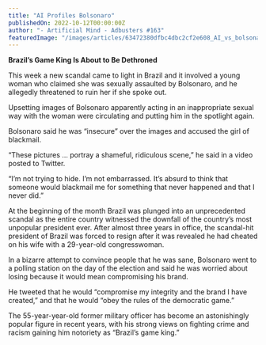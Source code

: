 ```yaml
---
title: "AI Profiles Bolsonaro"
publishedOn: 2022-10-12T00:00:00Z
author: "- Artificial Mind - Adbusters #163"
featuredImage: "/images/articles/63472380dfbc4dbc2cf2e608_AI_vs_bolsonaro_1.jpg"
---
```


**Brazil’s Game King Is About to Be Dethroned** 

This week a new scandal came to light in Brazil and it involved a young woman who claimed she was sexually assaulted by Bolsonaro, and he allegedly threatened to ruin her if she spoke out. 

Upsetting images of Bolsonaro apparently acting in an inappropriate sexual way with the woman were circulating and putting him in the spotlight again. 

Bolsonaro said he was “insecure” over the images and accused the girl of blackmail. 

“These pictures ... portray a shameful, ridiculous scene,” he said in a video posted to Twitter. 

“I’m not trying to hide. I’m not embarrassed. It’s absurd to think that someone would blackmail me for something that never happened and that I never did.” 

At the beginning of the month Brazil was plunged into an unprecedented scandal as the entire country witnessed the downfall of the country’s most unpopular president ever. After almost three years in office, the scandal-hit president of Brazil was forced to resign after it was revealed he had cheated on his wife with a 29-year-old congresswoman. 

In a bizarre attempt to convince people that he was sane, Bolsonaro went to a polling station on the day of the election and said he was worried about losing because it would mean compromising his brand. 

He tweeted that he would “compromise my integrity and the brand I have created,” and that he would “obey the rules of the democratic game.” 

The 55-year-year-old former military officer has become an astonishingly popular figure in recent years, with his strong views on fighting crime and racism gaining him notoriety as “Brazil’s game king.”